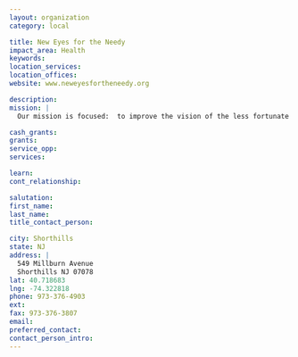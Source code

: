 ```yaml
---
layout: organization
category: local

title: New Eyes for the Needy
impact_area: Health
keywords: 
location_services: 
location_offices: 
website: www.neweyesfortheneedy.org

description: 
mission: |
  Our mission is focused:  to improve the vision of the less fortunate by purchasing new eyeglasses in the United States, and recycling donated glasses for distribution in developing nations worldwide. Since our founding in 1932, New Eyes has improved the eyesight of more than 7.5 million people around the world. For about $50, New Eyes for the Needy can improve a person's life. Each new pair of glasses purchased by New Eyes helps an American child succeed in school, an adult secure a job, or a senior citizen read medicine labels. Our recycled glasses bring clearer vision to scores of people living in poverty overseas. New Eyes is strengthened by our partnerships with thousands of social service agencies, optical dispensers, and vision missions.

cash_grants: 
grants: 
service_opp: 
services: 

learn: 
cont_relationship: 

salutation: 
first_name: 
last_name: 
title_contact_person: 

city: Shorthills
state: NJ
address: |
  549 Millburn Avenue  
  Shorthills NJ 07078
lat: 40.718683
lng: -74.322818
phone: 973-376-4903
ext: 
fax: 973-376-3807
email: 
preferred_contact: 
contact_person_intro: 
---
```

